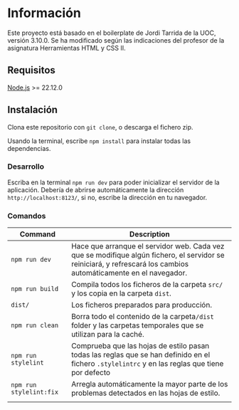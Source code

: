 # Información

Este proyecto está basado en el boilerplate de Jordi Tarrida de la UOC, versión 3.10.0. Se ha modificado según las indicaciones del profesor de la asignatura Herramientas HTML y CSS II.

## Requisitos

[Node.js](http://nodejs.org/) >= 22.12.0

## Instalación

Clona este repositorio con `git clone`, o descarga el fichero zip.

Usando la terminal, escribe `npm install` para instalar todas las dependencias.

### Desarrollo

Escriba en la terminal `npm run dev` para poder inicializar el servidor de la aplicación. Debería de abrirse automáticamente la dirección `http://localhost:8123/`, si no, escribe la dirección en tu navegador.

### Comandos

| Command                 | Description                                                                                                                                                      |
| ----------------------- | ---------------------------------------------------------------------------------------------------------------------------------------------------------------- |
| `npm run dev`           | Hace que arranque el servidor web. Cada vez que se modifique algún fichero, el servidor se reiniciará, y refrescará los cambios automáticamente en el navegador. |
| `npm run build`         | Compila todos los ficheros de la carpeta `src/` y los copia en la carpeta `dist`.                                                                                |
| `dist/`                 | Los ficheros preparados para producción.                                                                                                                         |
| `npm run clean`         | Borra todo el contenido de la carpeta`/dist` folder y las carpetas temporales que se utilizan para la caché.                                                     |
| `npm run stylelint`     | Comprueba que las hojas de estilo pasan todas las reglas que se han definido en el fichero `.stylelintrc` y en las reglas que tiene por defecto                  |
| `npm run stylelint:fix` | Arregla automáticamente la mayor parte de los problemas detectados en las hojas de estilo.                                                                       |
|                         |
